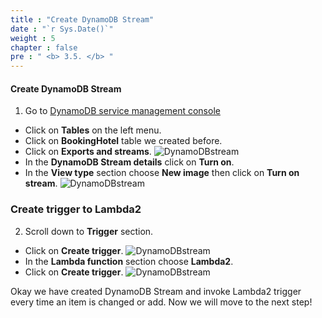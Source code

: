 ```yaml
---
title : "Create DynamoDB Stream"
date : "`r Sys.Date()`"
weight : 5
chapter : false
pre : " <b> 3.5. </b> "
---
```



#### Create DynamoDB Stream 
1. Go to [DynamoDB service management console](https://ap-southeast-2.console.aws.amazon.com/dynamodbv2/home)
  + Click on **Tables** on the left menu.
  + Click on **BookingHotel** table we created before.
  + Click on **Exports and streams**.
![DynamoDBstream](/images/3.connect/DynamoDBstream-01.png)
  + In the **DynamoDB Stream details** click on **Turn on**.
  + In the **View type** section choose **New image** then click on **Turn on stream**.
![DynamoDBstream](/images/3.connect/DynamoDBstream-02.png)

### Create trigger to Lambda2
2. Scroll down to **Trigger** section.
  + Click on **Create trigger**.
![DynamoDBstream](/images/3.connect/DynamoDBstream-03.png)
  + In the **Lambda function** section choose **Lambda2**.
  + Click on **Create trigger**.
![DynamoDBstream](/images/3.connect/DynamoDBstream-04.png)

Okay we have created DynamoDB Stream and invoke Lambda2 trigger every time an item is changed or add. Now we will move to the next step!




